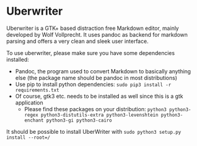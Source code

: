 Uberwriter
==========

Uberwriter is a GTK+ based distraction free Markdown editor, mainly developed by Wolf Vollprecht. It uses pandoc as backend for markdown parsing and offers a very clean and sleek user interface.

To use uberwriter, please make sure you have some dependencies installed:

- Pandoc, the program used to convert Markdown to basically anything else (the package name should be pandoc in most distributions)
- Use pip to install python dependencies: `sudo pip3 install -r requirements.txt`
- Of course, gtk3 etc. needs to be installed as well since this is a gtk application
  - Please find these packages on your distribution: `python3 python3-regex python3-distutils-extra python3-levenshtein python3-enchant python3-gi python3-cairo`

It should be possible to install UberWriter with `sudo python3 setup.py install --root=/`
